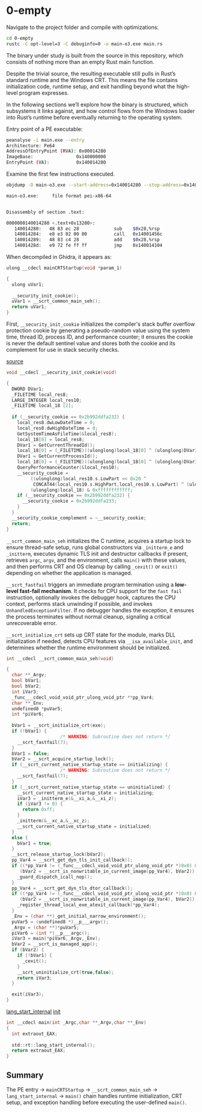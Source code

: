 # 0-empty

Navigate to the project folder and compile with optimizations:

```sh
cd 0-empty
rustc -C opt-level=3 -C debuginfo=0 -o main-o3.exe main.rs
```

The binary under study is built from the source in this repository, which consists of nothing more than an empty Rust main function. 

Despite the trivial source, the resulting executable still pulls in Rust’s standard runtime and the Windows CRT. This means the file contains initialization code, runtime setup, and exit handling beyond what the high-level program expresses.

In the following sections we’ll explore how the binary is structured, which subsystems it links against, and how control flows from the Windows loader into Rust’s runtime before eventually returning to the operating system.

Entry point of a PE executable:

```sh
peanalyse -i main.exe --entry
Architecture: Pe64
AddressOfEntryPoint (RVA): 0x00014280
ImageBase:                0x140000000
EntryPoint (VA):          0x140014280
```

Examine the first few instructions executed.

```sh
objdump -D main-o3.exe --start-address=0x140014280 --stop-address=0x140014290

main-o3.exe:     file format pei-x86-64


Disassembly of section .text:

0000000140014280 <.text+0x13280>:
   140014280:   48 83 ec 28             sub    $0x28,%rsp
   140014284:   e8 e3 02 00 00          call   0x14001456c
   140014289:   48 83 c4 28             add    $0x28,%rsp
   14001428d:   e9 72 fe ff ff          jmp    0x140014104
```

When decompiled in Ghidra, it appears as:

```c
ulong __cdecl mainCRTStartup(void *param_1)

{
  ulong uVar1;
  
  __security_init_cookie();
  uVar1 = __scrt_common_main_seh();
  return uVar1;
}

```

First, `__security_init_cookie` initializes the compiler's stack buffer overflow protection cookie by generating a pseudo-random value using the system time, thread ID, process ID, and performance counter; it ensures the cookie is never the default sentinel value and stores both the cookie and its complement for use in stack security checks.

[source](https://learn.microsoft.com/en-us/cpp/c-runtime-library/reference/security-init-cookie?view=msvc-170)

```c
void __cdecl __security_init_cookie(void)

{
  DWORD DVar1;
  _FILETIME local_res8;
  LARGE_INTEGER local_res10;
  _FILETIME local_18 [2];
  
  if (__security_cookie == 0x2b992ddfa232) {
    local_res8.dwLowDateTime = 0;
    local_res8.dwHighDateTime = 0;
    GetSystemTimeAsFileTime(&local_res8);
    local_18[0] = local_res8;
    DVar1 = GetCurrentThreadId();
    local_18[0] = (_FILETIME)((ulonglong)local_18[0] ^ (ulonglong)DVar1);
    DVar1 = GetCurrentProcessId();
    local_18[0] = (_FILETIME)((ulonglong)local_18[0] ^ (ulonglong)DVar1);
    QueryPerformanceCounter(&local_res10);
    __security_cookie =
         ((ulonglong)local_res10.s.LowPart << 0x20 ^
          CONCAT44(local_res10.s.HighPart,local_res10.s.LowPart) ^ (ulonglong)local_18[0] ^
         (ulonglong)local_18) & 0xffffffffffff;
    if (__security_cookie == 0x2b992ddfa232) {
      __security_cookie = 0x2b992ddfa233;
    }
  }
  __security_cookie_complement = ~__security_cookie;
  return;
}

```

`__scrt_common_main_seh` initializes the C runtime, acquires a startup lock to ensure thread-safe setup, runs global constructors via `_initterm_e` and `_initterm`, executes dynamic TLS init and destructor callbacks if present, retrieves `argc`, `argv`, and the environment, calls `main()` with these values, and then performs CRT and OS cleanup by calling `_cexit()` or `exit()` depending on whether the application is managed.

`__scrt_fastfail` triggers an immediate program termination using a **low-level fast-fail mechanism**. It checks for CPU support for the `fast fail` instruction, optionally invokes the debugger hook, captures the CPU context, performs stack unwinding if possible, and invokes `UnhandledExceptionFilter`. If no debugger handles the exception, it ensures the process terminates without normal cleanup, signaling a critical unrecoverable error.

`__scrt_initialize_crt` sets up CRT state for the module, marks DLL initialization if needed, detects CPU features via `__isa_available_init`, and determines whether the runtime environment should be initialized.


```c
int __cdecl __scrt_common_main_seh(void)

{
  char **_Argv;
  bool bVar1;
  bool bVar2;
  int iVar3;
  _func___cdecl_void_void_ptr_ulong_void_ptr **pp_Var4;
  char **_Env;
  undefined8 *puVar5;
  int *piVar6;
  
  bVar1 = __scrt_initialize_crt(exe);
  if (!bVar1) {
                    /* WARNING: Subroutine does not return */
    __scrt_fastfail(7);
  }
  bVar1 = false;
  bVar2 = __scrt_acquire_startup_lock();
  if (__scrt_current_native_startup_state == initializing) {
                    /* WARNING: Subroutine does not return */
    __scrt_fastfail(7);
  }
  if (__scrt_current_native_startup_state == uninitialized) {
    __scrt_current_native_startup_state = initializing;
    iVar3 = _initterm_e(&__xi_a,&__xi_z);
    if (iVar3 != 0) {
      return 0xff;
    }
    _initterm(&__xc_a,&__xc_z);
    __scrt_current_native_startup_state = initialized;
  }
  else {
    bVar1 = true;
  }
  __scrt_release_startup_lock(bVar2);
  pp_Var4 = __scrt_get_dyn_tls_init_callback();
  if ((*pp_Var4 != (_func___cdecl_void_void_ptr_ulong_void_ptr *)0x0) &&
     (bVar2 = __scrt_is_nonwritable_in_current_image(pp_Var4), bVar2)) {
    _guard_dispatch_icall_nop();
  }
  pp_Var4 = __scrt_get_dyn_tls_dtor_callback();
  if ((*pp_Var4 != (_func___cdecl_void_void_ptr_ulong_void_ptr *)0x0) &&
     (bVar2 = __scrt_is_nonwritable_in_current_image(pp_Var4), bVar2)) {
    _register_thread_local_exe_atexit_callback(*pp_Var4);
  }
  _Env = (char **)_get_initial_narrow_environment();
  puVar5 = (undefined8 *)__p___argv();
  _Argv = (char **)*puVar5;
  piVar6 = (int *)__p___argc();
  iVar3 = main(*piVar6,_Argv,_Env);
  bVar2 = __scrt_is_managed_app();
  if (bVar2) {
    if (!bVar1) {
      _cexit();
    }
    __scrt_uninitialize_crt(true,false);
    return iVar3;
  }

  exit(iVar3);
}

```

[lang_start_internal](https://github.com/rust-lang/rust/blob/master/library/std/src/rt.rs#L173)
[init](https://github.com/rust-lang/rust/blob/master/library/std/src/rt.rs#L111)

```c
int __cdecl main(int _Argc,char **_Argv,char **_Env)
{
  int extraout_EAX;
  
  std::rt::lang_start_internal();
  return extraout_EAX;
}

```

## Summary

The PE entry -> `mainCRTStartup` -> `__scrt_common_main_seh` -> `lang_start_internal` -> `main()` chain handles runtime initialization, CRT setup, and exception handling before executing the user-defined `main()`.
